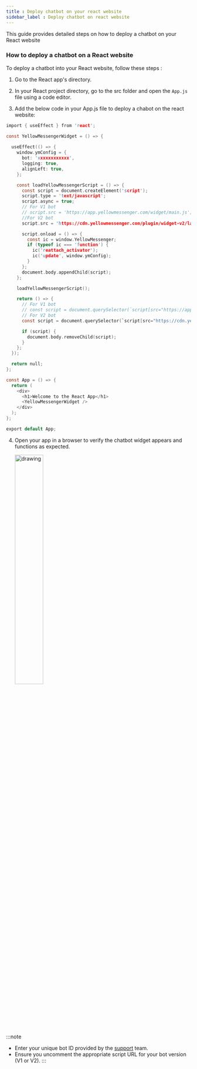 ```yaml
---
title : Deploy chatbot on your react website
sidebar_label : Deploy chatbot on react website
---
```


This guide provides detailed steps on how to deploy a chatbot on your React website

### How to deploy a chatbot on a React website

To deploy a chatbot into your React website, follow these steps :

1. Go to the React app's directory. 

2. In your React project directory, go to the src folder and open the `App.js` file using a code editor.


3. Add the below code in your App.js file to deploy a chabot on the react website:

```c
import { useEffect } from 'react';

const YellowMessengerWidget = () => {
  
  useEffect(() => {
    window.ymConfig = {
      bot: 'xxxxxxxxxxxx',
      logging: true,
      alignLeft: true,
    };

    const loadYellowMessengerScript = () => {
      const script = document.createElement('script');
      script.type = 'text/javascript';
      script.async = true;
      // For V1 bot
      // script.src = 'https://app.yellowmessenger.com/widget/main.js';
      //For V2 bot
      script.src = 'https://cdn.yellowmessenger.com/plugin/widget-v2/latest/dist/main.min.js';

      script.onload = () => {
        const ic = window.YellowMessenger;
        if (typeof ic === 'function') {
          ic('reattach_activator');
          ic('update', window.ymConfig);
        }
      };
      document.body.appendChild(script);
    };

    loadYellowMessengerScript();

    return () => {
      // For V1 bot
      // const script = document.querySelector(`script[src="https://app.yellowmessenger.com/widget/main.js"]`);
      // For V2 bot
      const script = document.querySelector(`script[src="https://cdn.yellowmessenger.com/plugin/widget-v2/latest/dist/main.min.js"]`);

      if (script) {
        document.body.removeChild(script);
      }
    };
  });

  return null;
};

const App = () => {
  return (
    <div>
      <h1>Welcome to the React App</h1>
      <YellowMessengerWidget />
    </div>
  );
};

export default App;
```

4. Open your app in a browser to verify the chatbot widget appears and functions as expected.

    <img src="https://i.imgur.com/u1HgAIS.png" alt="drawing" width="40%"/>
    
:::note
* Enter your unique bot ID provided by the [support](mailto:support@yellow.ai) team.
* Ensure you uncomment the appropriate script URL for your bot version (V1 or V2).
:::
       